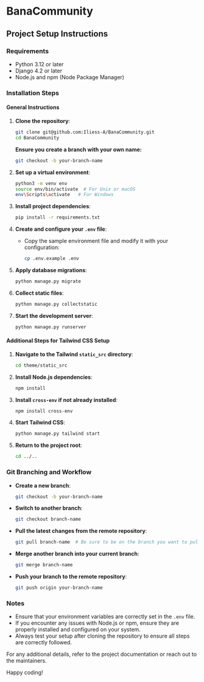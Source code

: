 # BanaCommunity

## Project Setup Instructions

### Requirements

- Python 3.12 or later
- Django 4.2 or later
- Node.js and npm (Node Package Manager)

### Installation Steps

#### General Instructions

1. **Clone the repository**:

   ```sh
   git clone git@github.com:Iliess-A/BanaCommunity.git
   cd BanaCommunity
   ```

   **Ensure you create a branch with your own name:**

   ```sh
   git checkout -b your-branch-name
   ```

2. **Set up a virtual environment**:

   ```sh
   python3 -m venv env
   source env/bin/activate  # For Unix or macOS
   env\Scripts\activate   # For Windows
   ```

3. **Install project dependencies**:

   ```sh
   pip install -r requirements.txt
   ```

4. **Create and configure your ****`.env`**** file**:

   - Copy the sample environment file and modify it with your configuration:
     ```sh
     cp .env.example .env
     ```

5. **Apply database migrations**:

   ```sh
   python manage.py migrate
   ```

6. **Collect static files**:

   ```sh
   python manage.py collectstatic
   ```

7. **Start the development server**:

   ```sh
   python manage.py runserver
   ```

#### Additional Steps for Tailwind CSS Setup

1. **Navigate to the Tailwind ****`static_src`**** directory**:

   ```sh
   cd theme/static_src
   ```

2. **Install Node.js dependencies**:

   ```sh
   npm install
   ```

3. **Install ****`cross-env`**** if not already installed**:

   ```sh
   npm install cross-env
   ```

4. **Start Tailwind CSS**:

   ```sh
   python manage.py tailwind start
   ```

5. **Return to the project root**:

   ```sh
   cd ../..
   ```

### Git Branching and Workflow

- **Create a new branch**:

  ```sh
  git checkout -b your-branch-name
  ```

- **Switch to another branch**:

  ```sh
  git checkout branch-name
  ```

- **Pull the latest changes from the remote repository**:

  ```sh
  git pull branch-name  # Be sure to be on the branch you want to pull from
  ```

- **Merge another branch into your current branch**:

  ```sh
  git merge branch-name
  ```

- **Push your branch to the remote repository**:

  ```sh
  git push origin your-branch-name
  ```

### Notes

- Ensure that your environment variables are correctly set in the `.env` file.
- If you encounter any issues with Node.js or npm, ensure they are properly installed and configured on your system.
- Always test your setup after cloning the repository to ensure all steps are correctly followed.

For any additional details, refer to the project documentation or reach out to the maintainers.

Happy coding!

